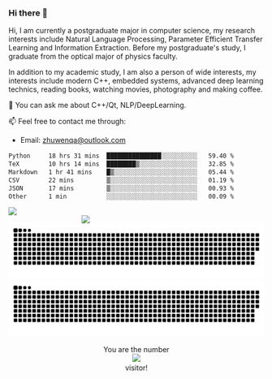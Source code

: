 ### Hi there 👋

<!--
**Leonezz/Leonezz** is a ✨ _special_ ✨ repository because its `README.md` (this file) appears on your GitHub profile.

Here are some ideas to get you started:

-->

Hi, I am currently a postgraduate major in computer science, my research interests include Natural Language Processing, Parameter Efficient Transfer Learning and Information Extraction. Before my postgraduate's study, I graduate from the optical major of physics faculty.

In addition to my academic study, I am also a person of wide interests, my interests include modern C++, embedded systems, advanced deep learning technics, reading books, watching movies, photography and making coffee.

💬 You can ask me about C++/Qt, NLP/DeepLearning.

📫 Feel free to contact me through:

- Email: zhuwenqa@outlook.com

<!--START_SECTION:waka-->

```text
Python     18 hrs 31 mins  ███████████████░░░░░░░░░░   59.40 %
TeX        10 hrs 14 mins  ████████▒░░░░░░░░░░░░░░░░   32.85 %
Markdown   1 hr 41 mins    █▒░░░░░░░░░░░░░░░░░░░░░░░   05.44 %
CSV        22 mins         ▒░░░░░░░░░░░░░░░░░░░░░░░░   01.19 %
JSON       17 mins         ▒░░░░░░░░░░░░░░░░░░░░░░░░   00.93 %
Other      1 min           ░░░░░░░░░░░░░░░░░░░░░░░░░   00.09 %
```

<!--END_SECTION:waka-->

<img width="440px" align="left" src="https://github-readme-stats.vercel.app/api?username=Leonezz&count_private=true&show_icons=true&include_all_commits=true&theme=vue"/>
<img width="360px" align="right" src="https://github-readme-stats.vercel.app/api/top-langs/?username=Leonezz&hide=TeX&layout=compact&theme=vue"/>

![GitHub Snake Light](https://raw.githubusercontent.com/Leonezz/Leonezz/output/github-contribution-grid-snake-light.svg#gh-light-mode-only)![GitHub Snake dark](https://raw.githubusercontent.com/Leonezz/Leonezz/output/github-contribution-grid-snake-dark.svg#gh-dark-mode-only)

<p align="center">
  You are the number</br> 
  <img src="https://profile-counter.glitch.me/leonezz/count.svg" /></br>
  visitor!
</p>
